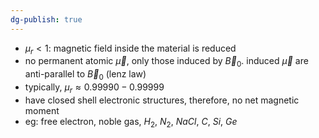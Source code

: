 ```yaml
---
dg-publish: true
---
```

- $\mu_{r}<1:$ magnetic field inside the material is reduced
- no permanent atomic $\vec\mu$, only those induced by $\vec B_{0}$. induced $\vec\mu$ are anti-parallel to $\vec B_{0}$ (lenz law)
- typically, $\mu_{r}\approx 0.99990-0.99999$
- have closed shell electronic structures, therefore, no net magnetic moment
- eg: free electron, noble gas, $H_{2}$, $N_{2}$, $NaCl$, $C$, $Si$, $Ge$
